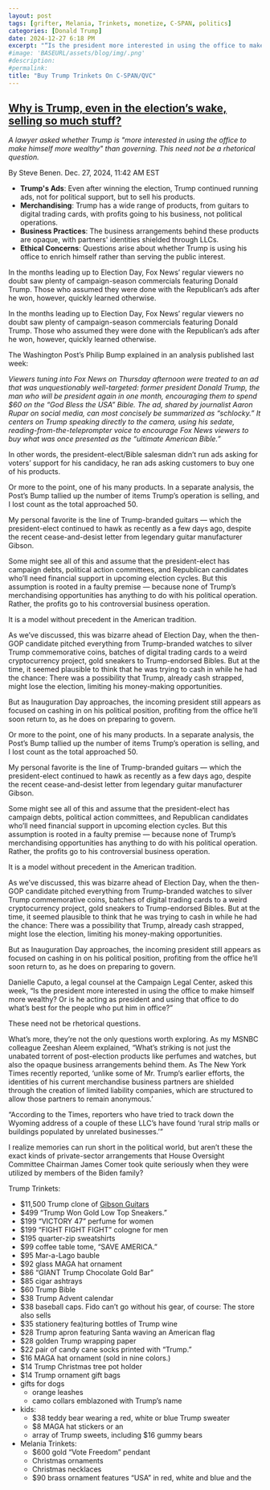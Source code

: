 ```yaml
---
layout: post
tags: [grifter, Melania, Trinkets, monetize, C-SPAN, politics]
categories: [Donald Trump]
date: 2024-12-27 6:18 PM
excerpt: "“Is the president more interested in using the office to make himself more wealthy? Or is he acting as president and using that office to do what’s best for the people who put him in office?” – Danielle Caputo, a legal counsel at the Campaign Legal Center."
#image: 'BASEURL/assets/blog/img/.png'
#description:
#permalink:
title: "Buy Trump Trinkets On C-SPAN/QVC"
---
```



## [Why is Trump, even in the election’s wake, selling so much stuff?](https://www.msnbc.com/rachel-maddow-show/maddowblog/trump-even-elections-wake-selling-much-stuff-rcna185552)

*A lawyer asked whether Trump is "more interested in using the office to make himself more wealthy" than governing. This need not be a rhetorical question.*

By Steve Benen. Dec. 27, 2024, 11:42 AM EST

- **Trump's Ads**: Even after winning the election, Trump continued running ads, not for political support, but to sell his products.
- **Merchandising**: Trump has a wide range of products, from guitars to digital trading cards, with profits going to his business, not political operations.
- **Business Practices**: The business arrangements behind these products are opaque, with partners' identities shielded through LLCs.
- **Ethical Concerns**: Questions arise about whether Trump is using his office to enrich himself rather than serving the public interest.

In the months leading up to Election Day, Fox News’ regular viewers no doubt saw plenty of campaign-season commercials featuring Donald Trump. Those who assumed they were done with the Republican’s ads after he won, however, quickly learned otherwise.

In the months leading up to Election Day, Fox News’ regular viewers no doubt saw plenty of campaign-season commercials featuring Donald Trump. Those who assumed they were done with the Republican’s ads after he won, however, quickly learned otherwise.

The Washington Post’s Philip Bump explained in an analysis published last week:

_Viewers tuning into Fox News on Thursday afternoon were treated to an ad that was unquestionably well-targeted: former president Donald Trump, the man who will be president again in one month, encouraging them to spend $60 on the “God Bless the USA” Bible. The ad, shared by journalist Aaron Rupar on social media, can most concisely be summarized as “schlocky.” It centers on Trump speaking directly to the camera, using his sedate, reading-from-the-teleprompter voice to encourage Fox News viewers to buy what was once presented as the “ultimate American Bible.”_

In other words, the president-elect/Bible salesman didn’t run ads asking for voters’ support for his candidacy, he ran ads asking customers to buy one of his products.

Or more to the point, one of his many products. In a separate analysis, the Post’s Bump tallied up the number of items Trump’s operation is selling, and I lost count as the total approached 50.

My personal favorite is the line of Trump-branded guitars — which the president-elect continued to hawk as recently as a few days ago, despite the recent cease-and-desist letter from legendary guitar manufacturer Gibson.

Some might see all of this and assume that the president-elect has campaign debts, political action committees, and Republican candidates who’ll need financial support in upcoming election cycles. But this assumption is rooted in a faulty premise — because none of Trump’s merchandising opportunities has anything to do with his political operation. Rather, the profits go to his controversial business operation.

It is a model without precedent in the American tradition.

As we’ve discussed, this was bizarre ahead of Election Day, when the then-GOP candidate pitched everything from Trump-branded watches to silver Trump commemorative coins, batches of digital trading cards to a weird cryptocurrency project, gold sneakers to Trump-endorsed Bibles. But at the time, it seemed plausible to think that he was trying to cash in while he had the chance: There was a possibility that Trump, already cash strapped, might lose the election, limiting his money-making opportunities.

But as Inauguration Day approaches, the incoming president still appears as focused on cashing in on his political position, profiting from the office he’ll soon return to, as he does on preparing to govern.

Or more to the point, one of his many products. In a separate analysis, the Post’s Bump tallied up the number of items Trump’s operation is selling, and I lost count as the total approached 50.

My personal favorite is the line of Trump-branded guitars — which the president-elect continued to hawk as recently as a few days ago, despite the recent cease-and-desist letter from legendary guitar manufacturer Gibson.

Some might see all of this and assume that the president-elect has campaign debts, political action committees, and Republican candidates who’ll need financial support in upcoming election cycles. But this assumption is rooted in a faulty premise — because none of Trump’s merchandising opportunities has anything to do with his political operation. Rather, the profits go to his controversial business operation.

It is a model without precedent in the American tradition.

As we’ve discussed, this was bizarre ahead of Election Day, when the then-GOP candidate pitched everything from Trump-branded watches to silver Trump commemorative coins, batches of digital trading cards to a weird cryptocurrency project, gold sneakers to Trump-endorsed Bibles. But at the time, it seemed plausible to think that he was trying to cash in while he had the chance: There was a possibility that Trump, already cash strapped, might lose the election, limiting his money-making opportunities.

But as Inauguration Day approaches, the incoming president still appears as focused on cashing in on his political position, profiting from the office he’ll soon return to, as he does on preparing to govern.

Danielle Caputo, a legal counsel at the Campaign Legal Center, asked this week, “Is the president more interested in using the office to make himself more wealthy? Or is he acting as president and using that office to do what’s best for the people who put him in office?”

These need not be rhetorical questions.

What’s more, they’re not the only questions worth exploring. As my MSNBC colleague Zeeshan Aleem explained, “What’s striking is not just the unabated torrent of post-election products like perfumes and watches, but also the opaque business arrangements behind them. As The New York Times recently reported, ‘unlike some of Mr. Trump’s earlier efforts, the identities of his current merchandise business partners are shielded through the creation of limited liability companies, which are structured to allow those partners to remain anonymous.’

“According to the Times, reporters who have tried to track down the Wyoming address of a couple of these LLC’s have found ‘rural strip malls or buildings populated by unrelated businesses.’”

I realize memories can run short in the political world, but aren’t these the exact kinds of private-sector arrangements that House Oversight Committee Chairman James Comer took quite seriously when they were utilized by members of the Biden family?

Trump Trinkets:

- $11,500 Trump clone of [Gibson Guitars](https://www.gibson.com/en-US/)
- $499 “Trump Won Gold Low Top Sneakers.”
- $199 “VICTORY 47” perfume for women
- $199 “FIGHT FIGHT FIGHT” cologne for men 
- $195 quarter-zip sweatshirts
- $99 coffee table tome, “SAVE AMERICA.”
- $95 Mar-a-Lago bauble
- $92 glass MAGA hat ornament
- $86 “GIANT Trump Chocolate Gold Bar”
- $85 cigar ashtrays
- $60 Trump Bible 
- $38 Trump Advent calendar
- $38 baseball caps. Fido can’t go without his gear, of course: The store also sells
- $35 stationery fea)turing bottles of Trump wine
- $28 Trump apron featuring Santa waving an American flag
- $28 golden Trump wrapping paper
- $22 pair of candy cane socks printed with “Trump.” 
- $16 MAGA hat ornament (sold in nine colors.)
- $14 Trump Christmas tree pot holder
- $14 Trump ornament gift bags
- gifts for dogs
    - orange leashes
    - camo collars emblazoned with Trump’s name
- kids:
    - $38 teddy bear wearing a red, white or blue Trump sweater
    - $8 MAGA hat stickers or an 
    - array of Trump sweets, including $16 gummy bears
- Melania Trinkets:
    - $600 gold “Vote Freedom” pendant
    - Christmas ornaments
    - Christmas necklaces
    - $90 brass ornament features “USA” in red, white and blue and the 
